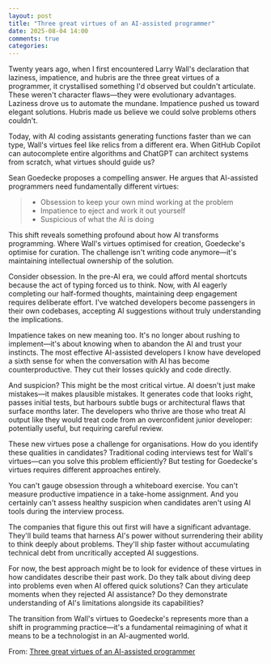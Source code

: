 ```yaml
---
layout: post
title: "Three great virtues of an AI-assisted programmer"
date: 2025-08-04 14:00
comments: true
categories: 
---
```


Twenty years ago, when I first encountered Larry Wall's declaration that laziness, impatience, and hubris are the three great virtues of a programmer, it crystallised something I'd observed but couldn't articulate. These weren't character flaws—they were evolutionary advantages. Laziness drove us to automate the mundane. Impatience pushed us toward elegant solutions. Hubris made us believe we could solve problems others couldn't.

Today, with AI coding assistants generating functions faster than we can type, Wall's virtues feel like relics from a different era. When GitHub Copilot can autocomplete entire algorithms and ChatGPT can architect systems from scratch, what virtues should guide us?

Sean Goedecke proposes a compelling answer. He argues that AI-assisted programmers need fundamentally different virtues:
> - Obsession to keep your own mind working at the problem
> - Impatience to eject and work it out yourself
> - Suspicious of what the AI is doing

This shift reveals something profound about how AI transforms programming. Where Wall's virtues optimised for creation, Goedecke's optimise for curation. The challenge isn't writing code anymore—it's maintaining intellectual ownership of the solution.

Consider obsession. In the pre-AI era, we could afford mental shortcuts because the act of typing forced us to think. Now, with AI eagerly completing our half-formed thoughts, maintaining deep engagement requires deliberate effort. I've watched developers become passengers in their own codebases, accepting AI suggestions without truly understanding the implications.

Impatience takes on new meaning too. It's no longer about rushing to implement—it's about knowing when to abandon the AI and trust your instincts. The most effective AI-assisted developers I know have developed a sixth sense for when the conversation with AI has become counterproductive. They cut their losses quickly and code directly.

And suspicion? This might be the most critical virtue. AI doesn't just make mistakes—it makes plausible mistakes. It generates code that looks right, passes initial tests, but harbours subtle bugs or architectural flaws that surface months later. The developers who thrive are those who treat AI output like they would treat code from an overconfident junior developer: potentially useful, but requiring careful review.

These new virtues pose a challenge for organisations. How do you identify these qualities in candidates? Traditional coding interviews test for Wall's virtues—can you solve this problem efficiently? But testing for Goedecke's virtues requires different approaches entirely.

You can't gauge obsession through a whiteboard exercise. You can't measure productive impatience in a take-home assignment. And you certainly can't assess healthy suspicion when candidates aren't using AI tools during the interview process.

The companies that figure this out first will have a significant advantage. They'll build teams that harness AI's power without surrendering their ability to think deeply about problems. They'll ship faster without accumulating technical debt from uncritically accepted AI suggestions.

For now, the best approach might be to look for evidence of these virtues in how candidates describe their past work. Do they talk about diving deep into problems even when AI offered quick solutions? Can they articulate moments when they rejected AI assistance? Do they demonstrate understanding of AI's limitations alongside its capabilities?

The transition from Wall's virtues to Goedecke's represents more than a shift in programming practice—it's a fundamental reimagining of what it means to be a technologist in an AI-augmented world.

From: [Three great virtues of an AI-assisted programmer](https://www.seangoedecke.com/llm-user-virtues/)
